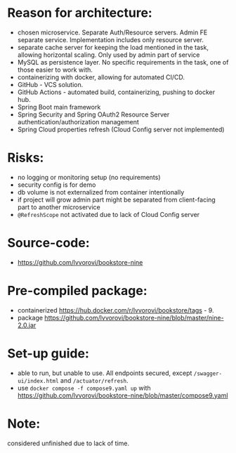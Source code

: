 Reason for architecture:
=

- chosen microservice. Separate Auth/Resource servers. Admin FE separate service. Implementation includes only resource
  server.
- separate cache server for keeping the load mentioned in the task, allowing horizontal scaling. Only used by admin part
  of service
- MySQL as persistence layer. No specific requirements in the task, one of those easier to work with.
- containerizing with docker, allowing for automated CI/CD.
- GitHub - VCS solution.
- GitHub Actions - automated build, containerizing, pushing to docker hub.
- Spring Boot main framework
- Spring Security and Spring OAuth2 Resource Server authentication/authorization management
- Spring Cloud properties refresh (Cloud Config server not implemented)

Risks:
=

- no logging or monitoring setup (no requirements)
- security config is for demo
- db volume is not externalized from container intentionally
- if project will grow admin part might be separated from client-facing part to another microservice
- `@RefreshScope` not activated due to lack of Cloud Config server

Source-code:
=

- https://github.com/lvvorovi/bookstore-nine

Pre-compiled package:
=

- containerized https://hub.docker.com/r/lvvorovi/bookstore/tags - 9.
- package https://github.com/lvvorovi/bookstore-nine/blob/master/nine-2.0.jar

Set-up guide:
=

- able to run, but unable to use. All endpoints secured, except `/swagger-ui/index.html` and `/actuator/refresh`.
- use `docker compose -f compose9.yaml up` with https://github.com/lvvorovi/bookstore-nine/blob/master/compose9.yaml
  
Note:
  =
  considered unfinished due to lack of time.




